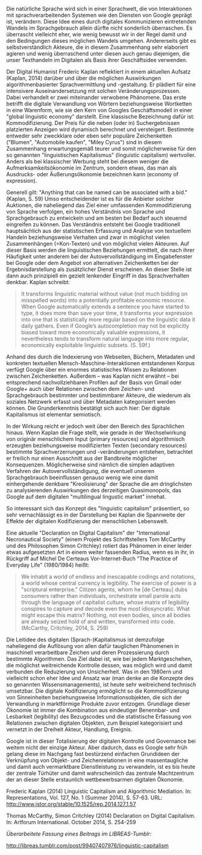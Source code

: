 Die natürliche Sprache wird sich in einer Sprachwelt, die von
Interaktionen mit sprachverarbeitenden Systemen wie den Diensten von
Google geprägt ist, verändern. Diese Idee eines durch digitales
Kommunizieren eintretenden Wandels im Sprachgebrauch allein dürfte nicht
sonderlich überraschen. Es überrascht vielleicht eher, wie wenig bewusst
wir in der Regel damit und den Bedingungen dieses möglichen Wandels
umgehen. Andererseits gibt es selbstverständlich Akteure, die in diesem
Zusammenhang sehr elaboriert agieren und wenig überraschend unter diesen
auch genau diejenigen, die unser Texthandeln im Digitalen als Basis
ihrer Geschäftsidee verwenden.

Der Digital Humanist Frederic Kaplan reflektiert in einem aktuellen
Aufsatz (Kaplan, 2014) darüber und über die möglichen Auswirkungen
algorithmenbasierter Sprachvermittlung und -gestaltung. Er plädiert für
eine intensivere Auseinandersetzung mit solchen Veränderungsprozessen.
Dabei verhandelt er zwei miteinander verwobene Phänomene. Das erste
betrifft die digitale Verwandlung von Wörtern beziehungsweise Wortketten in eine
Warenform, wie sie den Kern von Googles Geschäftsmodell in einer "global
linguistic economy" darstellt. Eine klassische Bezeichnung dafür ist:
Kommodifizierung. Der Preis für die neben (oder in) Suchergebnissen
platzierten Anzeigen wird dynamisch berechnet und versteigert. Bestimmte
entweder sehr zweckklare oder eben sehr populäre Zeichenketten
("Blumen", "Automobile kaufen", "Miley Cyrus") sind in diesem
Zusammenhang erwartungsgemäß teurer und somit möglicherweise für den so
genannten "linguistischen Kapitalismus" (linguistic capitalism)
wertvoller. Anders als bei klassischer Werbung steht bei diesem weniger
die Aufmerksamkeitsökonomie im Zentrum, sondern etwas, das man als
Ausdrucks- oder Äußerungsökonomie bezeichnen kann (economy of
expression).

Generell gilt: "Anything that can be named can be associated with a
bid." (Kaplan, S. 59) Umso entscheidender ist es für die Anbieter
solcher Auktionen, die naheliegend das Ziel einer umfassenden
Kommodifizierung von Sprache verfolgen, ein hohes Verständnis von
Sprache und Sprachgebrauch zu entwickeln und am besten bei Bedarf auch
steuernd eingreifen zu können. Das Verständnis entsteht bei Google
traditionell hauptsächlich aus der statistischen Erfassung und Analyse
von textuellem Handeln beziehungsweise Verhalten und zwar in möglichst vielen
Zusammenhängen (=Kon-Texten) und von möglichst vielen Akteuren. Auf
dieser Basis werden die linguistischen Beziehungen ermittelt, die nach
ihrer Häufigkeit unter anderem bei der Autovervollständigung im
Eingabefenster bei Google oder dem Angebot von alternativen
Zeichenketten bei der Ergebnisdarstellung als zusätzlicher Dienst
erscheinen. An dieser Stelle ist dann auch prinzipiell ein gezielt
lenkender Eingriff in das Sprachverhalten denkbar. Kaplan schreibt: 

> It transforms linguistic material without value (not much bidding on
misspelled words) into a potentially profitable economic resource. When
Google automatically extends a sentence you have started to type, it
does more than save your time, it transforms your expression into one
that is statistically more regular based on the linguistic data it daily
gathers. Even if Google’s autocompletion may not be explicitly biased
toward more economically valuable expressions, it nevertheless tends to
transform natural language into more regular, economically exploitable
linguistic subsets. (S. 59f.)

Anhand des durch die Indexierung von Webseiten, Büchern, Metadaten und
konkreten textuellen Mensch-Maschine-Interaktionen entstandenen Korpus
verfügt Google über ein enormes statistisches Wissen zu Relationen
zwischen Zeichenketten. Außerdem – was Kaplan nicht erwähnt – bei
entsprechend nachvollziehbaren Profilen auf der Basis von Gmail oder
Google+ auch über Relationen zwischen dem Zeichen- und Sprachgebrauch
bestimmter und bestimmbarer Akteure, die wiederum als soziales Netzwerk
erfasst und über Metadaten kategorisiert werden können. Die
Grunderkenntnis bestätigt sich auch hier: Der digitale Kapitalismus ist
elementar semiotisch.

In der Wirkung reicht er jedoch weit über den Bereich des Sprachlichen
hinaus. Wenn Kaplan die Frage stellt, wie gerade in der Wechselwirkung
von originär menschlichem Input (primary resources) und algorithmisch
erzeugten beziehungsweise modifizierten Texten (secondary resources) bestimmte
Sprachverzerrungen und -veränderungen entstehen, betrachtet er freilich
nur einen Ausschnitt aus der Bandbreite möglicher Konsequenzen.
Möglicherweise sind nämlich die simplen adaptiven Verfahren der
Autovervollständigung, die eventuell unseren Sprachgebrauch beeinflussen
genauso wenig wie eine damit einhergehende denkbare "Kreolisierung" der
Sprache die am dringlichsten zu analysierenden Auswirkungen des
derzeitigen Quasimonopols, das Google auf dem digitalen "multilingual
lingustic market" innehat.

So interessant sich das Konzept des "linguistic capitalism" präsentiert,
so sehr vernachlässigt es in der Darstellung bei Kaplan die Spannweite
der Effekte der digitalen Kodifizierung der menschlichen Lebenswelt.

Eine aktuelle "Declaration on Digital Capitalism" der "International
Necronautical Society" (einem Projekt des Schriftstellers Tom McCarthy
und des Philosophen Simon Critchley) rotiert das Phänomen in einer
leider etwas aufgesetzten Art in einem weiter fassenden Radius, wenn es
in ihr, in Rückgriff auf Michel De Certeaus Vor-Internet-Buch "The
Practice of Everyday Life" (1980/1984) heißt:

> We inhabit a world of endless and inescapable codings and notations, a
world whose central currency is legibility. The exercise of power is a
"scriptural enterprise." Citizen agents, whom he [de Certeau] dubs
consumers rather than individuals, orchestrate small parole acts through
the language of capitalist culture, whose matrix of legibility conspires
to capture and decode even the most idiosyncratic. What might escape
this matrix? Nothing, not even bodies, since all bodies are already
seized hold of and written, transformed into code. (McCarthy,
Critchley, 2014, S. 259)

Die Leitidee des digitalen (Sprach-)Kapitalismus ist demzufolge
naheliegend die Auflösung von allen dafür tauglichen Phänomenen in
maschinell verarbeitbare Zeichen und deren Prozessierung durch bestimmte
Algorithmen. Das Ziel dabei ist, wie bei jedem Marktgeschehen, die
möglichst weitreichende Kontrolle dessen, was möglich wird und damit
verbunden die Reduzierung von Unsicherheit. Was in den 1980ern und
vielleicht schon eher Idee und Ansatz war (man denke an die Konzepte des
so genannten Wissensmanagements), ist heute sehr weitreichend technisch
umsetzbar. Die digitale Kodifizierung ermöglicht so die Kommodifizierung
von Sinneinheiten beziehungsweise Informationsobjekten, die sich der Verwandlung in
marktförmige Produkte zuvor entzogen. Grundlage dieser Ökonomie ist
immer die Kombination aus eindeutiger Benennbar- und Lesbarkeit
(legibility) des Bezugscodes und die statistische Erfassung von
Relationen zwischen digitalen Objekten, zum Beispiel kategorisiert und
vernetzt in der Dreiheit Akteur, Handlung, Ereignis.

Google ist in dieser Totalisierung der digitalen Kontrolle und
Governance bei weitem nicht der einzige Akteur. Aber dadurch, dass es
Google sehr früh gelang diese im Nachgang fast bestürzend einfachen
Grundideen der Verknüpfung von Objekt- und Zeichenrelationen in eine
massentaugliche und damit auch vermarktbare Dienstleistung zu
verwandeln, ist es bis heute der zentrale Türhüter und damit
wahrscheinlich das zentrale Machtzentrum der an dieser Stelle
erstaunlich wettbewerbsarmen digitalen Ökonomie.

Frederic Kaplan (2014) Linguistic Capitalism and Algorithmic Mediation.
In: Representations, Vol. 127, No. 1 (Summer 2014), S. 57-63. URL:
<http://www.jstor.org/stable/10.1525/rep.2014.127.1.57>

Thomas McCarthy, Simon Critchley (2014) Declaration on Digital
Capitalism. In: Artforum International. October 2014, S. 254-259

*Überarbeitete Fassung eines Beitrags im LIBREAS-Tumblr:*

<http://libreas.tumblr.com/post/99407407976/linguistic-capitalism>
